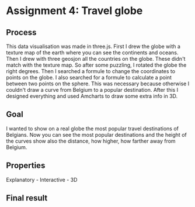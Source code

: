 # Assignment 4: Travel globe

## Process
This data visualisation was made in three.js. First I drew the globe with a texture map of the earth where you can see the continents and oceans. Then I drew with three geosjon all the countries on the globe. These didn't match with the texture map. So after some puzzling, I rotated the globe the right degrees. Then I searched a formule to change the coordinates to points on the globe. I also searched for a formule to calculate a point between two points on the sphere. This was necessary because otherwise I couldn't draw a curve from Belgium to a popular destination. After this I designed everything and used Amcharts to draw some extra info in 3D.

## Goal
I wanted to show on a real globe the most popular travel destinations of Belgians. Now you can see the most popular destinations and the height of the curves show also the distance, how higher, how farther away from Belgium. 

## Properties
Explanatory - Interactive - 3D

## Final result
